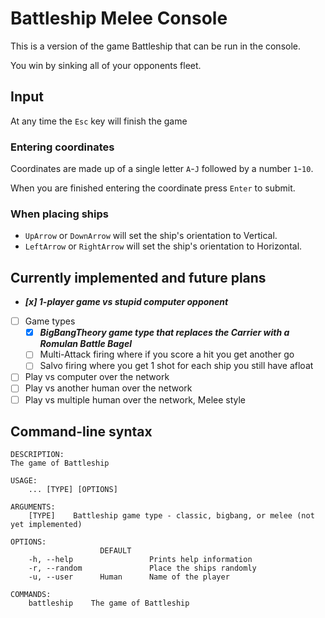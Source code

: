 # Battleship Melee Console

This is a version of the game Battleship that can be run in the console.

You win by sinking all of your opponents fleet.

## Input
At any time the `Esc` key will finish the game

### Entering coordinates
Coordinates are made up of a single letter `A`-`J` followed by a number `1`-`10`.

When you are finished entering the coordinate press `Enter` to submit.


### When placing ships
- `UpArrow` or `DownArrow` will set the ship's orientation to Vertical.
- `LeftArrow` or `RightArrow` will set the ship's orientation to Horizontal.
 
## Currently implemented and future plans
- ***[x] 1-player game vs stupid computer opponent***
- [ ] Game types
	- [x] ***BigBangTheory game type that replaces the Carrier with
      a Romulan Battle Bagel***
	- [ ] Multi-Attack firing where if you score a hit you get another go
	- [ ] Salvo firing where you get 1 shot for each ship you still have afloat
- [ ] Play vs computer over the network
- [ ] Play vs another human over the network
- [ ] Play vs multiple human over the network, Melee style

## Command-line syntax

``` text
DESCRIPTION:
The game of Battleship

USAGE:
    ... [TYPE] [OPTIONS]

ARGUMENTS:
    [TYPE]    Battleship game type - classic, bigbang, or melee (not yet implemented)

OPTIONS:
                    DEFAULT
    -h, --help                 Prints help information
    -r, --random               Place the ships randomly
    -u, --user      Human      Name of the player

COMMANDS:
    battleship    The game of Battleship
```

